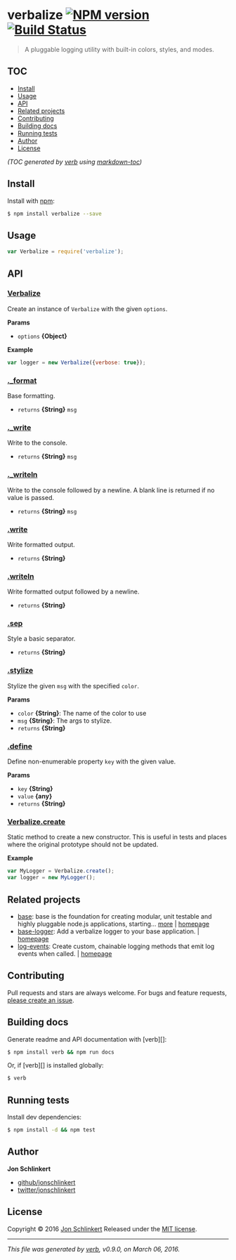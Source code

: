 # verbalize [![NPM version](https://img.shields.io/npm/v/verbalize.svg)](https://www.npmjs.com/package/verbalize) [![Build Status](https://img.shields.io/travis/jonschlinkert/verbalize.svg)](https://travis-ci.org/jonschlinkert/verbalize)

> A pluggable logging utility with built-in colors, styles, and modes.

## TOC
- [Install](#install)
- [Usage](#usage)
- [API](#api)
- [Related projects](#related-projects)
- [Contributing](#contributing)
- [Building docs](#building-docs)
- [Running tests](#running-tests)
- [Author](#author)
- [License](#license)

_(TOC generated by [verb](https://github.com/verbose/verb) using [markdown-toc](https://github.com/jonschlinkert/markdown-toc))_

## Install
Install with [npm](https://www.npmjs.com/):

```sh
$ npm install verbalize --save
```

## Usage

```js
var Verbalize = require('verbalize');
```

## API

### [Verbalize](index.js#L30)
Create an instance of `Verbalize` with the given `options`.

**Params**

* `options` **{Object}**    

**Example**

```js
var logger = new Verbalize({verbose: true});
```

### [._format](index.js#L75)

Base formatting.

* `returns` **{String}** `msg`  

### [._write](index.js#L91)

Write to the console.

* `returns` **{String}** `msg`  

### [._writeln](index.js#L104)

Write to the console followed by a newline. A blank
line is returned if no value is passed.

* `returns` **{String}** `msg`  

### [.write](index.js#L115)

Write formatted output.

* `returns` **{String}**  

### [.writeln](index.js#L126)

Write formatted output followed by a newline.

* `returns` **{String}**  

### [.sep](index.js#L137)

Style a basic separator.

* `returns` **{String}**  

### [.stylize](index.js#L150)

Stylize the given `msg` with the specified `color`.

**Params**

* `color` **{String}**: The name of the color to use    
* `msg` **{String}**: The args to stylize.    
* `returns` **{String}**  

### [.define](index.js#L187)

Define non-enumerable property `key` with the given value.

**Params**

* `key` **{String}**    
* `value` **{any}**    
* `returns` **{String}**  

### [Verbalize.create](index.js#L214)
Static method to create a new constructor. This is useful in tests and places where the original prototype should not be updated.

**Example**

```js
var MyLogger = Verbalize.create();
var logger = new MyLogger();
```

## Related projects

* [base](https://www.npmjs.com/package/base): base is the foundation for creating modular, unit testable and highly pluggable node.js applications, starting… [more](https://www.npmjs.com/package/base) | [homepage](https://github.com/node-base/base)
* [base-logger](https://www.npmjs.com/package/base-logger): Add a verbalize logger to your base application. | [homepage](https://github.com/node-base/base-logger)
* [log-events](https://www.npmjs.com/package/log-events): Create custom, chainable logging methods that emit log events when called. | [homepage](https://github.com/doowb/log-events)

## Contributing
Pull requests and stars are always welcome. For bugs and feature requests, [please create an issue](https://github.com/jonschlinkert/verbalize/issues/new).

## Building docs
Generate readme and API documentation with [verb][]:

```sh
$ npm install verb && npm run docs
```

Or, if [verb][] is installed globally:

```sh
$ verb
```

## Running tests
Install dev dependencies:

```sh
$ npm install -d && npm test
```

## Author
**Jon Schlinkert**

+ [github/jonschlinkert](https://github.com/jonschlinkert)
+ [twitter/jonschlinkert](http://twitter.com/jonschlinkert)

## License
Copyright © 2016 [Jon Schlinkert](https://github.com/jonschlinkert)
Released under the [MIT license](https://github.com/jonschlinkert/verbalize/blob/master/LICENSE).

***

_This file was generated by [verb](https://github.com/verbose/verb), v0.9.0, on March 06, 2016._

[strip-ansi]: https://github.com/chalk/strip-ansi

